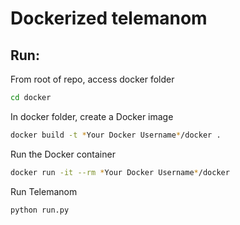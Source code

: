 # Dockerized telemanom

## Run:

From root of repo, access docker folder

```sh
cd docker
```

In docker folder, create a Docker image

```sh
docker build -t *Your Docker Username*/docker .
```

Run the Docker container

```sh
docker run -it --rm *Your Docker Username*/docker
```

Run Telemanom

```sh
python run.py
```
